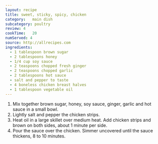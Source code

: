 ```yaml
---
layout: recipe
title: sweet, sticky, spicy, chicken
category:	main dish					
subcategory: poultry
review:	4
cookTime:	20
numServed: 4
source:	http://allrecipes.com
ingredients:
  - 1 tablespoon brown sugar
  - 2 tablespoons honey
  - 1/4 cup soy sauce
  - 2 teaspoons chopped fresh ginger
  - 2 teaspoons chopped garlic
  - 2 tablespoons hot sauce
  - salt and pepper to taste
  - 4 boneless chicken breast halves
  - 1 tablespoon vegetable oil
---
```


1. Mix together brown sugar, honey, soy sauce, ginger, garlic and hot sauce in a small bowl.
2. Lightly salt and pepper the chicken strips.
3. Heat oil in a large skillet over medium heat. Add chicken strips and brown on both sides, about 1 minute per side.
4. Pour the sauce over the chicken. Simmer uncovered until the sauce thickens, 8 to 10 minutes.

